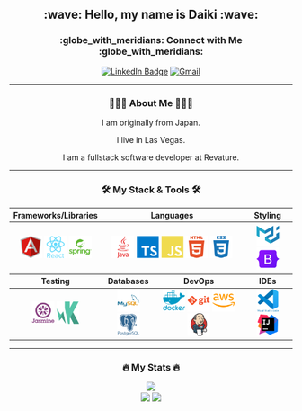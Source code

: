 <h2 align="center">:wave: Hello, my name is Daiki :wave:</h2>

<div align="center">
  <h3>:globe_with_meridians: Connect with Me :globe_with_meridians:</h3>
  <a href="https://www.linkedin.com/in/daikianjiki"><img src="https://img.shields.io/badge/LinkedIn-blue?style=for-the-badge&logo=linkedin&logoColor=white" alt="LinkedIn Badge"></a>
  <a href="mailto:daikianjiki@gmail.com"><img src="https://img.shields.io/badge/Gmail-D14836?style=for-the-badge&logo=gmail&logoColor=white" alt=Gmail Badge"></a>
</div>

<hr>

<div align="center">
  <h3>🧑🏽‍💻 About Me 🧑🏽‍💻</h3>
  <p>I am originally from Japan.</p>
  <p>I live in Las Vegas.</p>
  <p>I am a fullstack software developer at Revature.</p>
</div>

<hr>

<table align="center">
  <h3 align="center">🛠 My Stack & Tools 🛠</h3>
  <thead>
    <th>Frameworks/Libraries</th>
    <th colspan="2">Languages</th>
    <th>Styling</th>
  </thead>
  <tbody align="center">
    <td>
      <img src="https://github.com/devicons/devicon/blob/master/icons/angularjs/angularjs-original.svg" width="40" height="40">
      <img src="https://github.com/devicons/devicon/blob/master/icons/react/react-original-wordmark.svg" width="40" height="40">
      <img src="https://github.com/devicons/devicon/blob/master/icons/spring/spring-original-wordmark.svg" width="40" height="40">
    </td>
    <td colspan="2">
      <img src="https://github.com/devicons/devicon/blob/master/icons/java/java-plain-wordmark.svg" width="40" height="40">
      <img src="https://github.com/devicons/devicon/blob/master/icons/typescript/typescript-plain.svg" width="40" height="40">
      <img src="https://github.com/devicons/devicon/blob/master/icons/javascript/javascript-plain.svg" width="40" height="40">
      <img src="https://github.com/devicons/devicon/blob/master/icons/html5/html5-plain-wordmark.svg" width="40" height="40">
      <img src="https://github.com/devicons/devicon/blob/master/icons/css3/css3-plain-wordmark.svg" width="40" height="40">
    </td>
    <td>
      <img src="https://github.com/devicons/devicon/blob/master/icons/materialui/materialui-original.svg" width="40" height="40">
      <img src="https://github.com/devicons/devicon/blob/master/icons/bootstrap/bootstrap-original.svg" width="40" height="40">
    </td>
  </tbody>
  <thead>
    <th>Testing</th>
    <th>Databases</th>
    <th>DevOps</th>
    <th>IDEs</th>
  </thead>
  <tbody align="center">
    <td>
      <img src="https://github.com/devicons/devicon/blob/master/icons/jasmine/jasmine-plain-wordmark.svg" width="40" height="40">
      <img src="https://github.com/devicons/devicon/blob/master/icons/karma/karma-original.svg" width="40" height="40">
    </td>
    <td>
      <img src="https://github.com/devicons/devicon/blob/master/icons/mysql/mysql-original-wordmark.svg" width="40" height="40">
      <img src="https://github.com/devicons/devicon/blob/master/icons/postgresql/postgresql-plain-wordmark.svg" width="40" height="40">
    </td>
    <td>
      <img src="https://github.com/devicons/devicon/blob/master/icons/docker/docker-plain-wordmark.svg" width="40" height="40">
      <img src="https://github.com/devicons/devicon/blob/master/icons/git/git-plain-wordmark.svg" witdth="40" height="40">
      <img src="https://github.com/devicons/devicon/blob/master/icons/amazonwebservices/amazonwebservices-plain-wordmark.svg" width="40" height="40">
      <img src="https://github.com/devicons/devicon/blob/master/icons/jenkins/jenkins-original.svg" width="40" height="40">
    </td>
    <td>
      <img src="https://github.com/devicons/devicon/blob/master/icons/vscode/vscode-original-wordmark.svg" width="40" height="40">
      <img src="https://github.com/devicons/devicon/blob/master/icons/intellij/intellij-original.svg" width="40" height="40">
    </td>
  </tbody>
</table>

<hr>

<div align="center">
  <h3>🔥 My Stats 🔥</h3>
  <a href="https://git.io/streak-stats">
    <img src="https://streak-stats.demolab.com/?user=daikianjiki&theme=dark">
  </a>
</div>
<div align="center">
  <img src="http://github-profile-summary-cards.vercel.app/api/cards/repos-per-language?username=daikianjiki&theme=tokyonight">
  <img src="http://github-profile-summary-cards.vercel.app/api/cards/most-commit-language?username=daikianjiki&theme=tokyonight">
</div>

